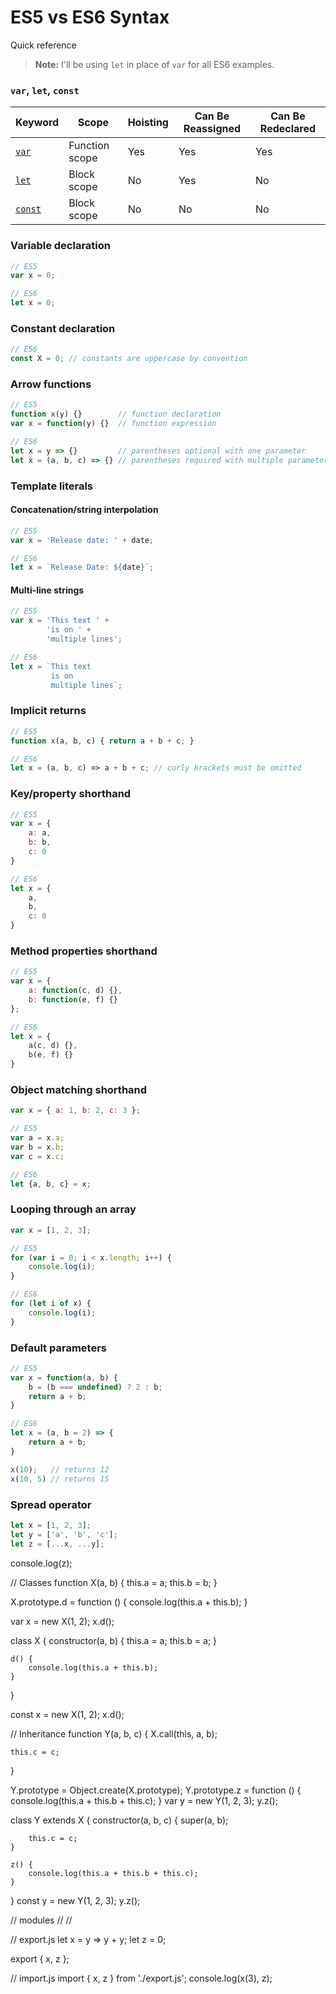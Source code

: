 # ES5 vs ES6 Syntax

Quick reference

> **Note:** I'll be using `let` in place of `var` for all ES6 examples.

### `var`, `let`, `const`

| Keyword                                                                                       | Scope          | Hoisting | Can Be Reassigned | Can Be Redeclared |
| --------------------------------------------------------------------------------------------- | -------------- | -------- | ----------------- | ----------------- |
| [`var`](https://developer.mozilla.org/en-US/docs/Web/JavaScript/Reference/Statements/var)     | Function scope | Yes      | Yes               | Yes               |
| [`let`](https://developer.mozilla.org/en-US/docs/Web/JavaScript/Reference/Statements/let)     | Block scope    | No       | Yes               | No                |
| [`const`](https://developer.mozilla.org/en-US/docs/Web/JavaScript/Reference/Statements/const) | Block scope    | No       | No                | No                |

### Variable declaration

```js
// ES5
var x = 0;
```

```js
// ES6 
let x = 0;
```


### Constant declaration

```js
// ES6
const X = 0; // constants are uppercase by convention
```

### Arrow functions

```js
// ES5
function x(y) {}        // function declaration
var x = function(y) {}  // function expression
```

```js
// ES6
let x = y => {}         // parentheses optional with one parameter
let x = (a, b, c) => {} // parentheses required with multiple parameters
```

### Template literals

#### Concatenation/string interpolation

```js
// ES5
var x = 'Release date: ' + date;
```

```js
// ES6
let x = `Release Date: ${date}`;
```

#### Multi-line strings

```js
// ES5
var x = 'This text ' +
        'is on ' +
        'multiple lines';
```

```js
// ES6
let x = `This text
         is on
         multiple lines`;        
```

### Implicit returns

```js
// ES5
function x(a, b, c) { return a + b + c; } 
```

```js
// ES6
let x = (a, b, c) => a + b + c; // curly brackets must be omitted
```


### Key/property shorthand

```js
// ES5
var x = { 
    a: a, 
    b: b, 
    c: 0 
}
```

```js
// ES6
let x = { 
    a, 
    b, 
    c: 0 
}
```

### Method properties shorthand

```js
// ES5
var x = {
    a: function(c, d) {},
    b: function(e, f) {}
};
```

```js
// ES6
let x = {
    a(c, d) {},
    b(e, f) {}
}
```

### Object matching shorthand

```js
var x = { a: 1, b: 2, c: 3 };
```

```js
// ES5
var a = x.a;
var b = x.b;
var c = x.c;
```

```js
// ES6
let {a, b, c} = x;
```

### Looping through an array

```js
var x = [1, 2, 3];
```

```js
// ES5
for (var i = 0; i < x.length; i++) {
    console.log(i);
}
```

```js
// ES6
for (let i of x) {
    console.log(i);
}
```

### Default parameters

```js
// ES5
var x = function(a, b) {
    b = (b === undefined) ? 2 : b;
    return a + b;
}
```

```js
// ES6
let x = (a, b = 2) => {
    return a + b;
}
```

```js
x(10);   // returns 12
x(10, 5) // returns 15
```

### Spread operator

```js
let x = [1, 2, 3];
let y = ['a', 'b', 'c'];
let z = [...x, ...y];
```

console.log(z);

// Classes
function X(a, b) {
    this.a = a;
    this.b = b;
}

X.prototype.d = function () {
    console.log(this.a + this.b);
}

var x = new X(1, 2);
x.d();

class X {
    constructor(a, b) {
        this.a = a;
        this.b = a;
    }

    d() {
        console.log(this.a + this.b);
    }
}

const x = new X(1, 2);
x.d();

// Inheritance
function Y(a, b, c) {
    X.call(this, a, b);

    this.c = c;
}

Y.prototype = Object.create(X.prototype);
Y.prototype.z = function () {
    console.log(this.a + this.b + this.c);
}
var y = new Y(1, 2, 3);
y.z();

class Y extends X {
    constructor(a, b, c) {
        super(a, b);

        this.c = c;
    }

    z() {
        console.log(this.a + this.b + this.c);
    }
}
const y = new Y(1, 2, 3);
y.z();

// modules
//<script src="export.js"></script>
//<script type="module" src="import.js"></script>

// export.js
let x = y => y + y;
let z = 0;

export { x, z };

// import.js
import { x, z } from './export.js';
console.log(x(3), z);
